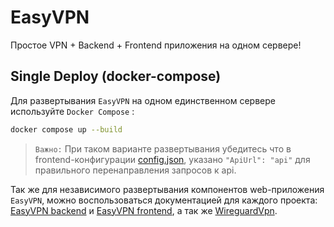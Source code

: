 # EasyVPN
Простое VPN + Backend + Frontend приложения на одном сервере!

## Single Deploy (docker-compose)
Для развертывания `EasyVPN` на одном единственном сервере используйте `Docker Compose` :
```bash
docker compose up --build
```
> `Важно:` При таком варианте развертывания убедитесь что в frontend-конфигурации [config.json](./frontend/src/config.json), указано `"ApiUrl": "api"` для правильного перенаправления запросов к api.

Так же для независимого развертывания компонентов web-приложения `EasyVPN`, можно воспользоваться документацией для каждого проекта:
[EasyVPN backend](backend/README.md) и [EasyVPN frontend](/frontend/README.md), а так же [WireguardVpn](services/WireguardVpn/README.md).

